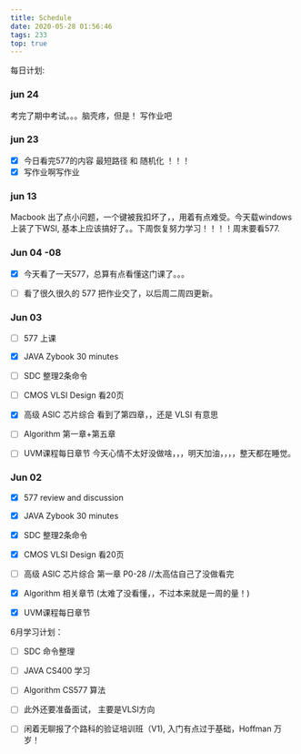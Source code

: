 ```yaml
---
title: Schedule
date: 2020-05-28 01:56:46
tags: 233
top: true
---
```

每日计划:
### jun 24
考完了期中考试。。。脑壳疼，但是！ 写作业吧

<!--more-->
### jun 23
 - [x] 今日看完577的内容 最短路径 和 随机化 ！！！
 - [x] 写作业啊写作业

### jun 13
Macbook 出了点小问题，一个键被我扣坏了，，用着有点难受。今天载windows 上装了下WSl, 基本上应该搞好了。。下周恢复努力学习！！！！周末要看577.



### Jun 04 -08
 - [x] 今天看了一天577，总算有点看懂这门课了。。。
 - [ ] 看了很久很久的 577 把作业交了，以后周二周四更新。


### Jun 03
  - [ ] 577 上课
  - [x] JAVA Zybook 30 minutes
  - [ ] SDC 整理2条命令
  - [ ] CMOS VLSI Design 看20页
  - [x] 高级 ASIC 芯片综合 看到了第四章，，还是 VLSI 有意思
  - [ ] Algorithm 第一章+第五章
  - [ ] UVM课程每日章节
今天心情不太好没做啥，，，明天加油，，，，整天都在睡觉。


### Jun 02
  - [x] 577 review and discussion
  - [x] JAVA Zybook 30 minutes
  - [x] SDC 整理2条命令
  - [x] CMOS VLSI Design 看20页
  - [ ] 高级 ASIC 芯片综合 第一章 P0-28 //太高估自己了没做看完
  - [x] Algorithm 相关章节 (太难了没看懂，，不过本来就是一周的量！)
  - [x] UVM课程每日章节


6月学习计划：
 - [ ] SDC 命令整理
 - [ ] JAVA CS400 学习
 - [ ] Algorithm CS577 算法
 - [ ] 此外还要准备面试， 主要是VLSI方向
 - [ ] 闲着无聊报了个路科的验证培训班（V1), 入门有点过于基础，Hoffman 万岁！

